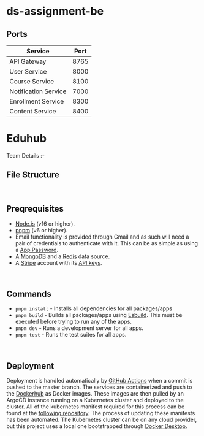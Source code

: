# ds-assignment-be

## Ports
| Service              | Port |
|----------------------|------|
| API Gateway          | 8765 |
| User Service         | 8000 |
| Course Service       | 8100 |
| Notification Service | 7000 |
| Enrollment Service   | 8300 |
| Content Service      | 8400 |

# Eduhub

Team Details :- 


## File Structure


</br>

## Preqrequisites

- [Node.js](https://nodejs.org/en/) (v16 or higher).
- [pnpm](https://pnpm.io) (v6 or higher).
- Email functionality is provided through Gmail and as such will need a pair of credentials to authenticate with it. This can be as simple as using a [App Password](https://support.google.com/accounts/answer/185833?hl=en).
- A [MongoDB](https://www.mongodb.com/) and a [Redis](https://redis.io/) data source.
- A [Stripe](https://stripe.com/) account with its [API keys](https://stripe.com/docs/keys).

</br>

## Commands

- `pnpm install` - Installs all dependencies for all packages/apps
- `pnpm build` - Builds all packages/apps using [Esbuild](https://esbuild.github.io/). This must be executed before trying to run any of the apps.
- `pnpm dev` - Runs a development server for all apps.
- `pnpm test` - Runs the test suites for all apps.

</br>

## Deployment

Deployment is handled automatically by [GitHub Actions](.github\workflows\release.yml) when a commit is pushed to the master branch. The services are containerized and push to the [Dockerhub]([https://github.com/features/packages](https://hub.docker.com/)) as Docker images. These images are then pulled by an ArgoCD instance running on a Kubernetes cluster and deployed to the cluster. All of the kubernetes manifest required for this process can be found at the [following repository]([https://github.com/Akalanka47000/pharmaceutical-kube-config](https://github.com/Y3S2-Semester/kube-config)). The process of updating these manifests has been automated. The Kubernetes cluster can be on any cloud provider, but this project uses a local one bootstrapped through [Docker Desktop](https://www.docker.com/products/docker-desktop).
